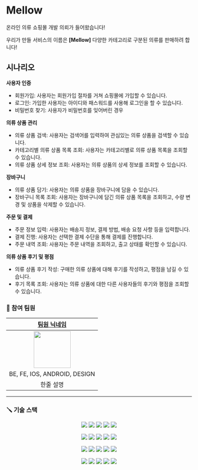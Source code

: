 # Mellow

온라인 의류 쇼핑몰 개발 의뢰가 들어왔습니다!

우리가 만들 서비스의 이름은 **[Mellow]** 다양한 카테고리로 구분된 의류를 판매하려 합니다!

## 시나리오
**사용자 인증**
- 회원가입: 사용자는 회원가입 절차를 거쳐 쇼핑몰에 가입할 수 있습니다.
- 로그인: 가입한 사용자는 아이디와 패스워드를 사용해 로그인을 할 수 있습니다.
- 비밀번호 찾기: 사용자가 비밀번호를 잊어버린 경우 

**의류 상품 관리**
- 의류 상품 검색: 사용자는 검색어를 입력하여 관심있는 의류 상품을 검색할 수 있습니다.
- 카테고리별 의류 상품 목록 조회: 사용자는 카테고리별로 의류 상품 목록을 조회할 수 있습니다.
- 의류 상품 상세 정보 조회: 사용자는 의류 상품의 상세 정보를 조회할 수 있습니다.

**장바구니**
- 의류 상품 담기: 사용자는 의류 상품을 장바구니에 담을 수 있습니다.
- 장바구니 목록 조회: 사용자는 장바구니에 담긴 의류 상품 목록을 조회하고, 수량 변경 및 상품을 삭제할 수 있습니다.

**주문 및 결제**
- 주문 정보 입력: 사용자는 배송지 정보, 결제 방법, 배송 요청 사항 등을 입력합니다.
- 결제 진행: 사용자는 선택한 결제 수단을 통해 결제를 진행합니다.
- 주문 내역 조회: 사용자는 주문 내역을 조회하고, 출고 상태를 확인할 수 있습니다.

**의류 상품 후기 및 평점**
- 의류 상품 후기 작성: 구매한 의류 상품에 대해 후기를 작성하고, 평점을 남길 수 있습니다.
- 후기 목록 조회: 사용자는 의류 상품에 대한 다른 사용자들의 후기와 평점을 조회할 수 있습니다.


### :pushpin: 참여 팀원
|     [팀원 닉네임](팀원-프로필-주소)      |
|:----------------------------:|
|  <img src="" width="100px">  |
| BE, FE, IOS, ANDROID, DESIGN |
|            한줄 설명             |

--- 
### :screwdriver: 기술 스택
<p align="center">
<img src="https://img.shields.io/badge/TypeScript-569A31?style=for-the-badge&logo=JavaScript&logoColor=white">
<img src="https://img.shields.io/badge/TypeScript-3178C6?style=for-the-badge&logo=TypeScript&logoColor=white">
<img src="https://img.shields.io/badge/JAVA-007396?style=for-the-badge&logo=java&logoColor=white">
<img src="https://img.shields.io/badge/Kotlin-2496ED?style=for-the-badge&logo=kotlin&logoColor=orange">
<img src="https://img.shields.io/badge/ReactNative-2496ED?style=for-the-badge&logo=react&logoColor=white">
</p>
<p align="center">
<img src="https://img.shields.io/badge/IOS-white?style=for-the-badge&logo=apple&logoColor=black">
<img src="https://img.shields.io/badge/Android-green?style=for-the-badge&logo=android&logoColor=white">
<img src="https://img.shields.io/badge/react-61DAFB?style=for-the-badge&logo=react&logoColor=black">
<img src="https://img.shields.io/badge/Testing Library-E33332?style=for-the-badge&logo=testingLibrary&logoColor=white">
<img src="https://img.shields.io/badge/React Router-CA4245?style=for-the-badge&logo=reactRouter&logoColor=white">
</p>
<p align="center">
<img src="https://img.shields.io/badge/Spring Boot-6DB33F?style=for-the-badge&logo=Spring Boot&logoColor=white">
<img src="https://img.shields.io/badge/JUnit5-25A162?style=for-the-badge&logo=JUnit5&logoColor=white">
<img src="https://img.shields.io/badge/mariaDB-003545?style=for-the-badge&logo=mariaDB&logoColor=white">
<img src="https://img.shields.io/badge/Hibernate-59666C?style=for-the-badge&logo=Hibernate&logoColor=white"> 
<img src="https://img.shields.io/badge/Amazon AWS-232F3E?style=for-the-badge&logo=Amazon AWS&logoColor=white">
</p>
<p align="center">
<img src="https://img.shields.io/badge/Amazon S3-569A31?style=for-the-badge&logo=Amazon S3&logoColor=white">
<img src="https://img.shields.io/badge/NGINX-009639?style=for-the-badge&logo=NGINX&logoColor=white">  
<img src="https://img.shields.io/badge/Jenkins-D24939?style=for-the-badge&logo=Jenkins&logoColor=white"> 
<img src="https://img.shields.io/badge/SonarQube-4E9BCD?style=for-the-badge&logo=SonarQube&logoColor=white"> 
<img src="https://img.shields.io/badge/Docker-2496ED?style=for-the-badge&logo=Docker&logoColor=white"> 
</p>

### 
